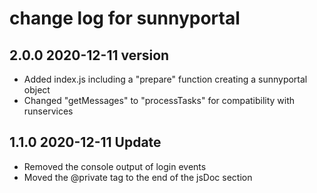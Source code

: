 # change log for sunnyportal

## 2.0.0 2020-12-11 version

- Added index.js including a "prepare" function creating a sunnyportal object
- Changed "getMessages" to "processTasks" for compatibility with runservices

## 1.1.0 2020-12-11 Update

- Removed the console output of login events
- Moved the @private tag to the end of the jsDoc section
